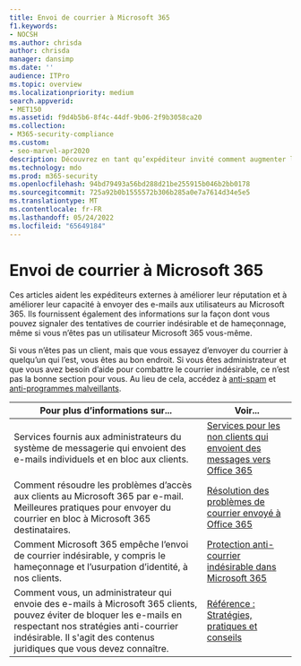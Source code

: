 ```yaml
---
title: Envoi de courrier à Microsoft 365
f1.keywords:
- NOCSH
ms.author: chrisda
author: chrisda
manager: dansimp
ms.date: ''
audience: ITPro
ms.topic: overview
ms.localizationpriority: medium
search.appverid:
- MET150
ms.assetid: f9d4b5b6-8f4c-44df-9b06-2f9b3058ca20
ms.collection:
- M365-security-compliance
ms.custom:
- seo-marvel-apr2020
description: Découvrez en tant qu’expéditeur invité comment augmenter la capacité à envoyer des e-mails aux utilisateurs dans Microsoft 365. Découvrez également comment signaler les courriers indésirables & les tentatives d’hameçonnage en tant qu’invité.
ms.technology: mdo
ms.prod: m365-security
ms.openlocfilehash: 94bd79493a56bd288d21be255915b046b2bb0178
ms.sourcegitcommit: 725a92b0b1555572b306b285a0e7a7614d34e5e5
ms.translationtype: MT
ms.contentlocale: fr-FR
ms.lasthandoff: 05/24/2022
ms.locfileid: "65649184"
---
```

# <a name="sending-mail-to-microsoft-365"></a>Envoi de courrier à Microsoft 365

Ces articles aident les expéditeurs externes à améliorer leur réputation et à améliorer leur capacité à envoyer des e-mails aux utilisateurs au Microsoft 365. Ils fournissent également des informations sur la façon dont vous pouvez signaler des tentatives de courrier indésirable et de hameçonnage, même si vous n’êtes pas un utilisateur Microsoft 365 vous-même.

Si vous n’êtes pas un client, mais que vous essayez d’envoyer du courrier à quelqu’un qui l’est, vous êtes au bon endroit. Si vous êtes administrateur et que vous avez besoin d’aide pour combattre le courrier indésirable, ce n’est pas la bonne section pour vous. Au lieu de cela, accédez à [anti-spam](anti-spam-protection.md) et [anti-programmes malveillants](anti-malware-protection.md).

|Pour plus d’informations sur...|Voir...|
|---|---|
|Services fournis aux administrateurs du système de messagerie qui envoient des e-mails individuels et en bloc aux clients.|[Services pour les non clients qui envoient des messages vers Office 365](services-for-non-customers.md)|
|Comment résoudre les problèmes d’accès aux clients au Microsoft 365 par e-mail. Meilleures pratiques pour envoyer du courrier en bloc à Microsoft 365 destinataires.|[Résolution des problèmes de courrier envoyé à Office 365](troubleshooting-mail-sent-to-office-365.md)|
|Comment Microsoft 365 empêche l’envoi de courrier indésirable, y compris le hameçonnage et l’usurpation d’identité, à nos clients.|[Protection anti-courrier indésirable dans Microsoft 365](anti-spam-protection.md)|
|Comment vous, un administrateur qui envoie des e-mails à Microsoft 365 clients, pouvez éviter de bloquer les e-mails en respectant nos stratégies anti-courrier indésirable. Il s'agit des contenus juridiques que vous devez connaître.|[Référence : Stratégies, pratiques et conseils](reference-policies-practices-and-guidelines.md)|
